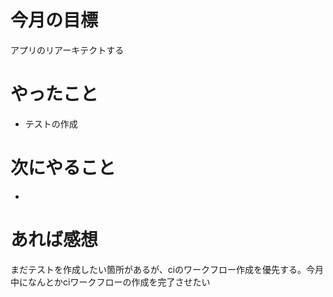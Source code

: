 # 今月の目標
アプリのリアーキテクトする
# やったこと
* テストの作成
# 次にやること
* 
# あれば感想
まだテストを作成したい箇所があるが、ciのワークフロー作成を優先する。今月中になんとかciワークフローの作成を完了させたい
